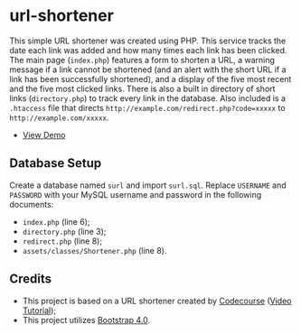 # url-shortener
This simple URL shortener was created using PHP. This service tracks the date each link was added and how many times each link has been clicked. The main page (`index.php`) features a form to shorten a URL, a warning message if a link cannot be shortened (and an alert with the short URL if a link has been successfully shortened), and a display of the five most recent and the five most clicked links. There is also a built in directory of short links (`directory.php`) to track every link in the database. Also included is a `.htaccess` file that directs `http://example.com/redirect.php?code=xxxxx` to `http://example.com/xxxxx`.

* [View Demo](https://seb646.com/surl/)

## Database Setup
Create a database named `surl` and import `surl.sql`. Replace `USERNAME` and `PASSWORD` with your MySQL username and password in the following documents: 
* `index.php` (line 6);
* `directory.php` (line 3);
* `redirect.php` (line 8);
* `assets/classes/Shortener.php` (line 8).

## Credits
- This project is based on a URL shortener created by [Codecourse](https://www.youtube.com/channel/UCpOIUW62tnJTtpWFABxWZ8g) ([Video Tutorial](https://www.youtube.com/watch?v=QN2VXBNujRs));
- This project utilizes [Bootstrap 4.0](https://getbootstrap.com).
